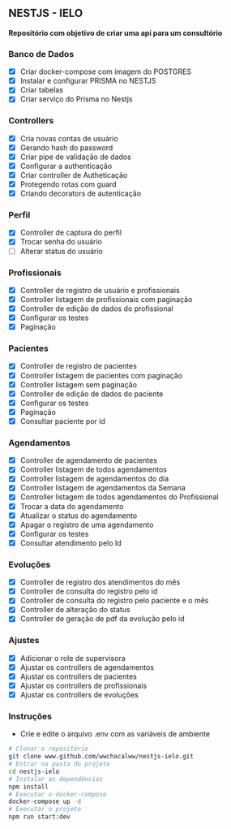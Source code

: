 ## NESTJS - IELO
**Repositório com objetivo de criar uma api para um consultório**

  ### Banco de Dados
 - [X] Criar docker-compose com imagem do POSTGRES
 - [X] Instalar e configurar PRISMA no NESTJS
 - [X] Criar tabelas
 - [X] Criar serviço do Prisma no Nestjs

  ### Controllers
  - [X] Cria novas contas de usuário
  - [X] Gerando hash do password
  - [X] Criar pipe de validação de dados
  - [X] Configurar a authenticação
  - [X] Criar controller de Autheticação
  - [X] Protegendo rotas com guard
  - [X] Criando decorators de autenticação

  ### Perfil
  - [X] Controller de captura do perfil
  - [X] Trocar senha do usuário
  - [ ] Alterar status do usuário

  ### Profissionais
  - [X] Controller de registro de usuário e profissionais
  - [X] Controller listagem de profissionais com paginação
  - [X] Controller de edição de dados do profissional
  - [X] Configurar os testes
  - [X] Paginação

  ### Pacientes
  - [X] Controller de registro de pacientes
  - [X] Controller listagem de pacientes com paginação
  - [X] Controller listagem sem paginação
  - [X] Controller de edição de dados do paciente
  - [X] Configurar os testes
  - [X] Paginação
  - [X] Consultar paciente por id

  ### Agendamentos
  - [X] Controller de agendamento de pacientes
  - [X] Controller listagem de todos agendamentos
  - [X] Controller listagem de agendamentos do dia
  - [X] Controller listagem de agendamentos da Semana
  - [X] Controller listagem de todos agendamentos do Profissional
  - [X] Trocar a data do agendamento 
  - [X] Atualizar o status do agendamento
  - [X] Apagar o registro de uma agendamento
  - [X] Configurar os testes
  - [X] Consultar atendimento pelo Id

 ### Evoluções
  - [X] Controller de registro dos atendimentos do mês
  - [X] Controller de consulta do registro pelo id
  - [X] Controller de consulta do registro pelo paciente e o mês
  - [X] Controller de alteração do status
  - [X] Controller de geração de pdf da evolução pelo id

### Ajustes
 - [X] Adicionar o role de supervisora
 - [X] Ajustar os controllers de agendamentos
 - [X] Ajustar os controllers de pacientes
 - [X] Ajustar os controllers de profissionais
 - [X] Ajustar os controllers de evoluções

 ### Instruções
 - Crie e edite o arquivo .env com as variáveis de ambiente

 ```bash 
 # Clonar o repositório
 git clone www.github.com/wwchacalww/nestjs-ielo.git
 # Entrar na pasta do projeto
 cd nestjs-ielo
 # Instalar as dependências
 npm install
 # Executar o docker-compose
 docker-compose up -d
 # Executar o projeto
 npm run start:dev
 ```
